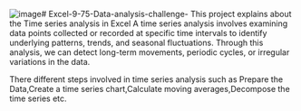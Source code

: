 ![image](https://github.com/user-attachments/assets/7f0a94c9-865e-42c3-861d-9377ff70b15d)# Excel-9-75-Data-analysis-challenge-
This project explains about the Time series analysis in Excel
A time series analysis involves examining data points collected or recorded at specific time intervals to identify underlying patterns, trends, and seasonal fluctuations. Through this analysis, we can detect long-term movements, periodic cycles, or irregular variations in the data.

There different steps involved in time series analysis such as Prepare the Data,Create a time series chart,Calculate moving averages,Decompose the time series etc.
